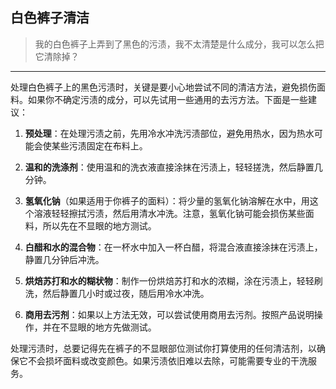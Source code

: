 ## 白色裤子清洁

> 我的白色裤子上弄到了黑色的污渍，我不太清楚是什么成分，我可以怎么把它清除掉？

------

处理白色裤子上的黑色污渍时，关键是要小心地尝试不同的清洁方法，避免损伤面料。如果你不确定污渍的成分，可以先试用一些通用的去污方法。下面是一些建议：

1. **预处理**：在处理污渍之前，先用冷水冲洗污渍部位，避免用热水，因为热水可能会使某些污渍固定在布料上。

2. **温和的洗涤剂**：使用温和的洗衣液直接涂抹在污渍上，轻轻搓洗，然后静置几分钟。

3. **氢氧化钠**（如果适用于你裤子的面料）：将少量的氢氧化钠溶解在水中，用这个溶液轻轻擦拭污渍，然后用清水冲洗。注意，氢氧化钠可能会损伤某些面料，所以先在不显眼的地方测试。

4. **白醋和水的混合物**：在一杯水中加入一杯白醋，将混合液直接涂抹在污渍上，静置几分钟后冲洗。

5. **烘焙苏打和水的糊状物**：制作一份烘焙苏打和水的浓糊，涂在污渍上，轻轻刷洗，然后静置几小时或过夜，随后用冷水冲洗。

6. **商用去污剂**：如果以上方法无效，可以尝试使用商用去污剂。按照产品说明操作，并在不显眼的地方先做测试。

处理污渍时，总要记得先在裤子的不显眼部位测试你打算使用的任何清洁剂，以确保它不会损坏面料或改变颜色。如果污渍依旧难以去除，可能需要专业的干洗服务。